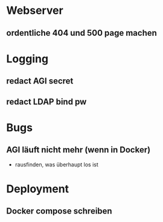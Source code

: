 # Webserver
## ordentliche 404 und 500 page machen

# Logging
## redact AGI secret
## redact LDAP bind pw

# Bugs
## AGI läuft nicht mehr (wenn in Docker)
- rausfinden, was überhaupt los ist

# Deployment
## Docker compose schreiben

